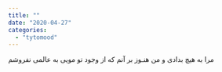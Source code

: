 ```yaml
---
title: ""
date: "2020-04-27"
categories: 
  - "tytomood"
---
```


مرا به هیچ بدادی و من هنـوز بر آنم که از وجود تو مویی به عالمی نفروشم
